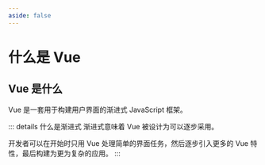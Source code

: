 ```yaml
---
aside: false
---
```


# 什么是 Vue

## Vue 是什么

Vue 是一套用于构建用户界面的渐进式 JavaScript 框架。

::: details 什么是渐进式
渐进式意味着 Vue 被设计为可以逐步采用。

开发者可以在开始时只用 Vue 处理简单的界面任务，然后逐步引入更多的 Vue 特性，最后构建为更为复杂的应用。
:::
